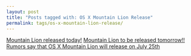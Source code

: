 ```yaml
---
layout: post
title: "Posts tagged with: OS X Mountain Lion Release"
permalink: tags/os-x-mountain-lion-release/
---
```

[Mountain Lion released today!](/2012/07/mountain-lion-released-today)
[Mountain Lion to be released tomorrow!!](/2012/07/mountain-lion-to-be-released-tomorrow)
[Rumors say that OS X Mountain Lion will release on July 25th](/2012/07/rumors-say-that-os-x-mountain-lion-will)
